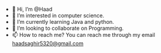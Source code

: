 - 👋 Hi, I’m @Haad
- 👀 I’m interested in computer science.
- 🌱 I’m currently learning Java and python.
- 💞️ I’m looking to collaborate on Programming.
- 📫 How to reach me? You can reach me through my email haadsaghir5320@gmail.com

<!---
Muhammad Haad is a ✨ special ✨ repository because its `README.md` (this file) appears on your GitHub profile.
You can click the Preview link to take a look at your changes.
--->
